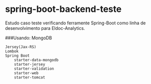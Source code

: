 # spring-boot-backend-teste

Estudo caso teste verificando ferramente Spring-Boot como linha de desenvolvimento para Eldoc-Analytics.

###Usando:
    MongoDB
    
    Jersey(Jax-RS)
    Lombok
    Spring Boot
        starter-data-mongodb
        starter-jersey
        starter-validation
        starter-web
        starter-tomcat